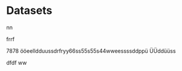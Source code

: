 

# Datasets




nn





frrf




7878
ööeelldduussdrfryy66ss55s55s44wweessssddppü
ÜÜddüüss

dfdf
ww
